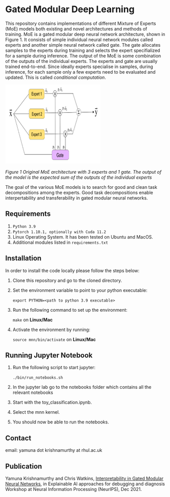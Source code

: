 Gated Modular Deep Learning
=======================================================================================================

This repository contains implementations of different Mixture of Experts (MoE) models both existing and novel architectures and methods of training. MoE is a gated modular deep neural network architecture, shown in Figure 1. It consists of simple individual neural network modules called experts and another simple neural network called gate. The gate allocates samples to the experts during training and selects the expert specifialized for a sample during inference. The output of the MoE is some combination of the outputs of the individual experts. The experts and gate are usually trained end-to-end. Since ideally experts specialise in samples, during inference, for each sample only a few experts need to be evaluated and updated. This is called <em> conditional computation</em>.

<img src="figures/moe_expectation.png" width="300" height="250" />

*Figure 1 Original MoE architecture with 3 experts and 1 gate. The output of the model is the expected sum of the outputs of the individual experts*

The goal of the various MoE models is to search for good and clean task decompositions among the experts. Good task decompositions enable interpertability and transferability in gated modular neural networks.

Requirements
------------

1. ``Python 3.9`` 
2. ``Pytorch 1.10.1, optionally with Cuda 11.2`` 
3. Linux Operating System. It has been tested on Ubuntu and MacOS. 
4. Additional modules listed in ``requirements.txt``

Installation 
------------

In order to install the code locally please follow the steps below:

1. Clone this repository and go to the cloned directory.

2. Set the environment variable to point to your python executable:

   `export PYTHON=<path to python 3.9 executable>`

3. Run the following command to set up the environment:

   `make` on **Linux/Mac**

4. Activate the environment by running:

   `source mnn/bin/activate` on **Linux/Mac**


Running Jupyter Notebook 
------------------------

1. Run the following script to start jupyter: 

   `./bin/run_notebooks.sh`

2. In the jupyter lab go to the notebooks folder which contains all the relevant notebooks 

3. Start with the toy_classification.ipynb.

4. Select the mnn kernel.

5. You should now be able to run the notebooks.

Contact
-------

email: yamuna dot krishnamurthy at rhul.ac.uk

Publication
-------

Yamuna Krishnamurthy and Chris Watkins, [Interpretability in Gated Modular Neural Networks](https://xai4debugging.github.io/files/papers/interpretability_in_gated_modu.pdf), in Explainable AI approaches for debugging and diagnosis Workshop at Neural Information Processing (NeurIPS), Dec 2021.


